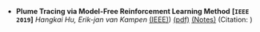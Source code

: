 - **Plume Tracing via Model-Free Reinforcement Learning Method**
 **[`IEEE 2019`]** *Hangkai Hu, Erik-jan van Kampen* [(IEEE)](https://ieeexplore.ieee.org/stamp/stamp.jsp?tp=&arnumber=8598800)) [(pdf)](https://github.com/khanRmahmud/PaperNotes/blob/main/Paper%20Reading/Reinforcement%20Learning/paper-pdf/Plume_Tracing_via_Model-Free_Reinforcement_Learning_Method.pdf) [(Notes)]() (Citation: )
